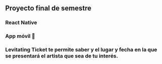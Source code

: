 ## Proyecto final de semestre
### React Native
### App móvil 📱
### Levitating Ticket te permite saber y el lugar y fecha en la que se presentará el artista que sea de tu interés.
